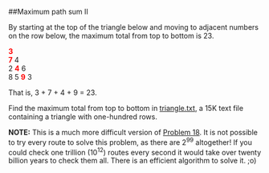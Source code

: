 ##Maximum path sum II

By starting at the top of the triangle below and moving to adjacent numbers on the row below, the maximum total from top to bottom is 23.

<span style="color:#ff0000;"><b>3</b></span><br><span style="color:#ff0000;"><b>7</b></span> 4<br>
2 <span style="color:#ff0000;"><b>4</b></span> 6<br>
8 5 <span style="color:#ff0000;"><b>9</b></span> 3

That is, 3 + 7 + 4 + 9 = 23.

Find the maximum total from top to bottom in <a href="project/resources/p067_triangle.txt">triangle.txt</a>, a 15K text file containing a triangle with one-hundred rows.

<b>NOTE:</b> This is a much more difficult version of <a href="problem=18">Problem 18</a>. It is not possible to try every route to solve this problem, as there are 2<sup>99</sup> altogether! If you could check one trillion (10<sup>12</sup>) routes every second it would take over twenty billion years to check them all. There is an efficient algorithm to solve it. ;o)
